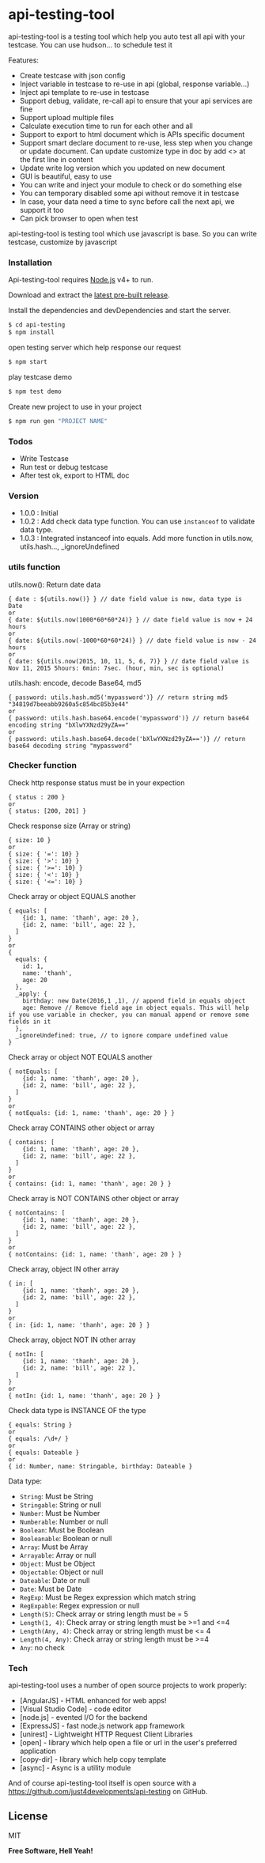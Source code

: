 # api-testing-tool

api-testing-tool is a testing tool which help you auto test all api with your testcase. You can use hudson... to schedule test it

Features:

  - Create testcase with json config
  - Inject variable in testcase to re-use in api (global, response variable...)
  - Inject api template to re-use in testcase
  - Support debug, validate, re-call api to ensure that your api services are fine
  - Support upload multiple files
  - Calculate execution time to run for each other and all
  - Support to export to html document which is APIs specific document
  - Support smart declare document to re-use, less step when you change or update document.
    Can update customize type in doc by add <<float>> at the first line in content
  - Update write log version which you updated on new document
  - GUI is beautiful, easy to use 
  - You can write and inject your module to check or do something else
  - You can temporary disabled some api without remove it in testcase
  - In case, your data need a time to sync before call the next api, we support it too
  - Can pick browser to open when test

api-testing-tool is testing tool which use javascript is base. So you can write testcase, customize by javascript



### Installation

Api-testing-tool requires [Node.js](https://nodejs.org/) v4+ to run.

Download and extract the [latest pre-built release](https://github.com/just4developments/api-testing).

Install the dependencies and devDependencies and start the server.

```sh
$ cd api-testing
$ npm install
```
open testing server which help response our request
```sh
$ npm start
```
play testcase demo
```sh
$ npm test demo
```
Create new project to use in your project
```sh
$ npm run gen "PROJECT NAME"
```

### Todos

 - Write Testcase
 - Run test or debug testcase
 - After test ok, export to HTML doc

### Version

 - 1.0.0 : Initial
 - 1.0.2 : Add check data type function. You can use `instanceof` to validate data type.
 - 1.0.3 : Integrated instanceof into equals. Add more function in utils.now, utils.hash..., _ignoreUndefined

### utils function

utils.now(): Return date data
```
{ date : ${utils.now()} } // date field value is now, data type is Date
or 
{ date: ${utils.now(1000*60*60*24)} } // date field value is now + 24 hours
or
{ date: ${utils.now(-1000*60*60*24)} } // date field value is now - 24 hours
or
{ date: ${utils.now(2015, 10, 11, 5, 6, 7)} } // date field value is Nov 11, 2015 5hours: 6min: 7sec. (hour, min, sec is optional)
```

utils.hash: encode, decode Base64, md5
```
{ password: utils.hash.md5('mypassword')} // return string md5 "34819d7beeabb9260a5c854bc85b3e44"
or
{ password: utils.hash.base64.encode('mypassword')} // return base64 encoding string "bXlwYXNzd29yZA=="
or
{ password: utils.hash.base64.decode('bXlwYXNzd29yZA==')} // return base64 decoding string "mypassword"
```

### Checker function

Check http response status must be in your expection
```
{ status : 200 }
or 
{ status: [200, 201] }
```

Check response size (Array or string)
```
{ size: 10 }
or 
{ size: { '=': 10} }
{ size: { '>': 10} }
{ size: { '>=': 10} }
{ size: { '<': 10} }
{ size: { '<=': 10} }
```

Check array or object EQUALS another
```
{ equals: [
    {id: 1, name: 'thanh', age: 20 },
    {id: 2, name: 'bill', age: 22 },
  ] 
}
or 
{ 
  equals: {
    id: 1, 
    name: 'thanh', 
    age: 20 
  }, 
  _apply: {
    birthday: new Date(2016,1 ,1), // append field in equals object
    age: Remove // Remove field age in object equals. This will help if you use variable in checker, you can manual append or remove some fields in it
  },
  _ignoreUndefined: true, // to ignore compare undefined value
}
```

Check array or object NOT EQUALS another
```
{ notEquals: [
    {id: 1, name: 'thanh', age: 20 },
    {id: 2, name: 'bill', age: 22 },
  ] 
}
or 
{ notEquals: {id: 1, name: 'thanh', age: 20 } }
```

Check array CONTAINS other object or array
```
{ contains: [
    {id: 1, name: 'thanh', age: 20 },
    {id: 2, name: 'bill', age: 22 },
  ] 
}
or 
{ contains: {id: 1, name: 'thanh', age: 20 } }
```

Check array is NOT CONTAINS other object or array
```
{ notContains: [
    {id: 1, name: 'thanh', age: 20 },
    {id: 2, name: 'bill', age: 22 },
  ] 
}
or 
{ notContains: {id: 1, name: 'thanh', age: 20 } }
```

Check array, object IN other array
```
{ in: [
    {id: 1, name: 'thanh', age: 20 },
    {id: 2, name: 'bill', age: 22 },
  ] 
}
or 
{ in: {id: 1, name: 'thanh', age: 20 } }
```

Check array, object NOT IN other array
```
{ notIn: [
    {id: 1, name: 'thanh', age: 20 },
    {id: 2, name: 'bill', age: 22 },
  ] 
}
or 
{ notIn: {id: 1, name: 'thanh', age: 20 } }
```

Check data type is INSTANCE OF the type
```
{ equals: String }
or 
{ equals: /\d+/ }
or 
{ equals: Dateable }
or 
{ id: Number, name: Stringable, birthday: Dateable }
```
Data type: 
- `String`: Must be String 
- `Stringable`: String or null
- `Number`: Must be Number
- `Numberable`: Number or null
- `Boolean`: Must be Boolean
- `Booleanable`: Boolean or null
- `Array`: Must be Array
- `Arrayable`: Array or null
- `Object`: Must be Object
- `Objectable`: Object or null 
- `Dateable`: Date or null
- `Date`: Must be Date
- `RegExp`: Must be Regex expression which match string
- `RegExpable`: Regex expression or null
- `Length(5)`: Check array or string length must be = 5
- `Length(1, 4)`: Check array or string length must be >=1 and <=4
- `Length(Any, 4)`: Check array or string length must be <= 4
- `Length(4, Any)`: Check array or string length must be >=4
- `Any`: no check

### Tech

api-testing-tool uses a number of open source projects to work properly:

* [AngularJS] - HTML enhanced for web apps!
* [Visual Studio Code] - code editor
* [node.js] - evented I/O for the backend
* [ExpressJS] - fast node.js network app framework
* [unirest] - Lightweight HTTP Request Client Libraries
* [open] - library which help open a file or url in the user's preferred application
* [copy-dir] -  library which help copy template
* [async] - Async is a utility module

And of course api-testing-tool itself is open source with a https://github.com/just4developments/api-testing
 on GitHub.
 
License
----

MIT


**Free Software, Hell Yeah!**
